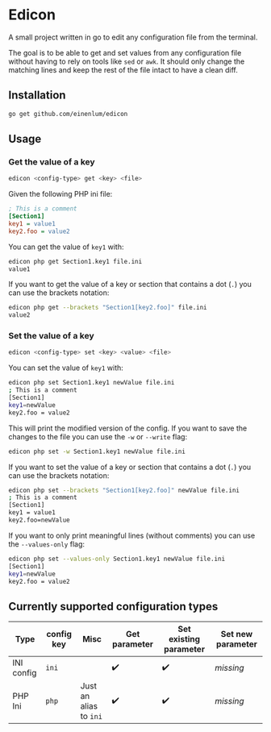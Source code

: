 # Edicon

A small project written in go to edit any configuration file from the terminal.

The goal is to be able to get and set values from any configuration file without having to rely on tools like `sed` or `awk`.
It should only change the matching lines and keep the rest of the file intact to have a clean diff.

## Installation

```bash
go get github.com/einenlum/edicon
```

## Usage

### Get the value of a key

```bash
edicon <config-type> get <key> <file>
```

Given the following PHP ini file:

```ini
; This is a comment
[Section1]
key1 = value1
key2.foo = value2
```

You can get the value of `key1` with:

```bash
edicon php get Section1.key1 file.ini
value1
```

If you want to get the value of a key or section that contains a dot (`.`) you can use the brackets notation:

```bash
edicon php get --brackets "Section1[key2.foo]" file.ini
value2
```

### Set the value of a key

```bash
edicon <config-type> set <key> <value> <file>
```

You can set the value of `key1` with:

```bash
edicon php set Section1.key1 newValue file.ini
; This is a comment
[Section1]
key1=newValue
key2.foo = value2
```

This will print the modified version of the config. If you want to save the changes to the file you can use the `-w` or `--write` flag:

```bash
edicon php set -w Section1.key1 newValue file.ini
```

If you want to set the value of a key or section that contains a dot (`.`) you can use the brackets notation:

```bash
edicon php set --brackets "Section1[key2.foo]" newValue file.ini
; This is a comment
[Section1]
key1 = value1
key2.foo=newValue
```

If you want to only print meaningful lines (without comments) you can use the `--values-only` flag:

```bash
edicon php set --values-only Section1.key1 newValue file.ini
[Section1]
key1=newValue
key2.foo = value2
```

## Currently supported configuration types

| Type       | config key | Misc                   | Get parameter      | Set existing parameter | Set new parameter |
| ---        | ---        | ---                    | ---                | ---                    | ---               |
| INI config | `ini`      |                        | :heavy_check_mark: | :heavy_check_mark:     | _missing_         |
| PHP Ini    | `php`      | Just an alias to `ini` | :heavy_check_mark: | :heavy_check_mark:     | _missing_         |
